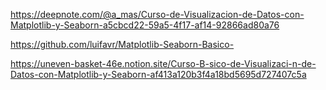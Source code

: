 https://deepnote.com/@a_mas/Curso-de-Visualizacion-de-Datos-con-Matplotlib-y-Seaborn-a5cbcd22-59a5-4f17-af14-92866ad80a76

https://github.com/luifavr/Matplotlib-Seaborn-Basico-

https://uneven-basket-46e.notion.site/Curso-B-sico-de-Visualizaci-n-de-Datos-con-Matplotlib-y-Seaborn-af413a120b3f4a18bd5695d727407c5a
